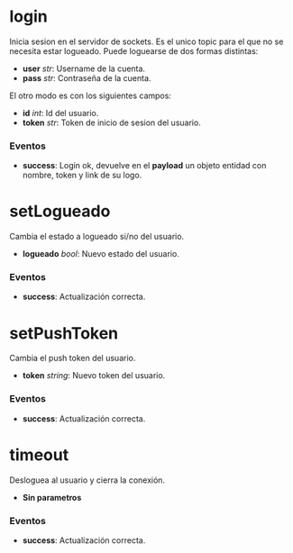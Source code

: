 # login
Inicia sesion en el servidor de sockets. Es el unico topic para el que no se necesita estar logueado. Puede loguearse de dos formas distintas:
* **user** _str_: Username de la cuenta.
* **pass** _str_: Contraseña de la cuenta.

El otro modo es con los siguientes campos:
* **id** _int_: Id del usuario.
* **token** _str_: Token de inicio de sesion del usuario.

### Eventos
* **success**: Login ok, devuelve en el **payload** un objeto entidad con nombre, token y link de su logo.


# setLogueado
Cambia el estado a logueado si/no del usuario.
* **logueado** _bool_: Nuevo estado del usuario.

### Eventos
* **success**: Actualización correcta.


# setPushToken
Cambia el push token del usuario.
* **token** _string_: Nuevo token del usuario.

### Eventos
* **success**: Actualización correcta.


# timeout
Desloguea al usuario y cierra la conexión.
* **Sin parametros**

### Eventos
* **success**: Actualización correcta.
